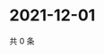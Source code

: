 # 2021-12-01

共 0 条

<!-- BEGIN WEIBO -->
<!-- 最后更新时间 Wed Dec 01 2021 20:19:00 GMT+0800 (China Standard Time) -->

<!-- END WEIBO -->

